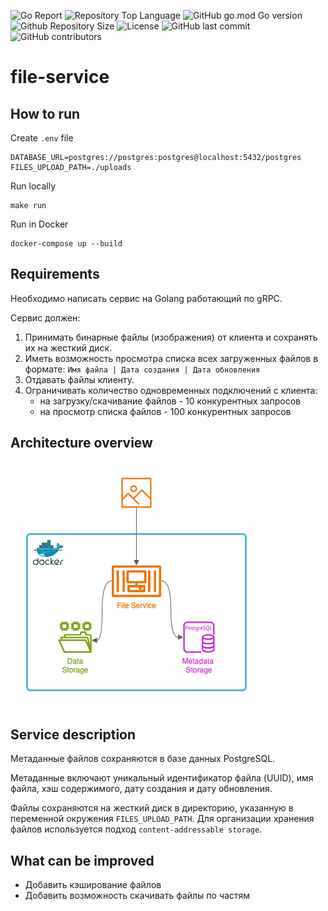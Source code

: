 ![Go Report](https://goreportcard.com/badge/github.com/mgdevgo/file-service)
![Repository Top Language](https://img.shields.io/github/languages/top/mgdevgo/file-service)
![GitHub go.mod Go version](https://img.shields.io/github/go-mod/go-version/mgdevgo/file-service)
![Github Repository Size](https://img.shields.io/github/repo-size/mgdevgo/file-service)
![License](https://img.shields.io/badge/license-MIT-green)
![GitHub last commit](https://img.shields.io/github/last-commit/mgdevgo/file-service)
![GitHub contributors](https://img.shields.io/github/contributors/mgdevgo/file-service)

# file-service

## How to run

Create `.env` file

```shell
DATABASE_URL=postgres://postgres:postgres@localhost:5432/postgres
FILES_UPLOAD_PATH=./uploads
```

Run locally

```shell
make run
```

Run in Docker

```shell
docker-compose up --build
```

## Requirements

Необходимо написать сервис на Golang работающий по gRPC.

Сервис должен:
1. Принимать бинарные файлы (изображения) от клиента и сохранять их на жесткий диск.
2. Иметь возможность просмотра списка всех загруженных файлов в формате: `Имя файла | Дата создания | Дата обновления`
4. Отдавать файлы клиенту.
5. Ограничивать количество одновременных подключений с клиента:
   - на загрузку/скачивание файлов - 10 конкурентных запросов
   - на просмотр списка файлов - 100 конкурентных запросов

## Architecture overview

![Architecture overview](./docs/architecture.png)

## Service description

Метаданные файлов сохраняются в базе данных PostgreSQL. 

Метаданные включают уникальный идентификатор файла (UUID), имя файла, хэш содержимого, дату создания и дату обновления.

Файлы сохраняются на жесткий диск в директорию, указанную в переменной окружения `FILES_UPLOAD_PATH`. Для организации хранения файлов используется подход `content-addressable storage`. 

## What can be improved

- Добавить кэширование файлов
- Добавить возможность скачивать файлы по частям


